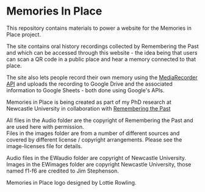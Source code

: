 ﻿# Memories In Place
 
 This repository contains materials to power a website for the Memories in Place project.
 
The site contains oral history recordings collected by Remembering the Past and which can be accessed through this website - the idea being that users can scan a QR code in a public place and hear a memory connected to that place.
 
The site also lets people record their own memory using the [MediaRecorder API](https://developer.mozilla.org/en-US/docs/Web/API/MediaRecorder) and uploads the recording to Google Drive and the associated information to Google Sheets - both done using Google's APIs.

Memories in Place is being created as part of my PhD research at Newcastle University in collaboration with [Remembering the Past](https://www.rememberingthepast.co.uk/)

All files in the Audio folder are the copyright of Remembering the Past and are used here with permission.\
Files in the images folder are from a number of different sources and covered by different license / copyright arrangements. Please see the image-licenses file for details.

Audio files in the EWaudio folder are copyright of Newcastle University. \
Images in the EWimages folder are copyright Newcastle University, those named f1-f6 are credited to Jim Stephenson.

Memories in Place logo designed by Lottie Rowling.



 
 
